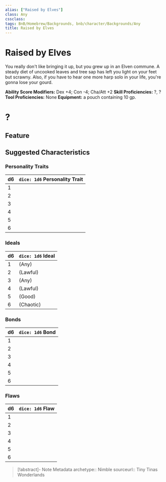 ```yaml
---
alias: ["Raised by Elves"]
class: Any
cssclass: 
tags: BnB/Homebrew/Backgrounds, bnb/character/Backgrounds/Any
title: Raised by Elves
---
```


# Raised by Elves

You really don't like bringing it up, but you grew up in an Elven commune. A steady diet of uncooked leaves and tree sap has left you light on your feet but scrawny. Also, if you have to hear one more harp solo in your life, you're gonna lose your gourd.

**Ability Score Modifiers:** Dex +4; Con -4; Cha/Att +2
**Skill Proficiencies:** ?, ?
**Tool Proficiencies:** None
**Equipment:** a pouch containing 10 gp.

# ?

## Feature

## Suggested Characteristics

### Personality Traits

| d6 | `dice: 1d6` Personality Trait |
| --- | --- |
| 1 |  |
| 2 | |
| 3 |  |
| 4 |  |
| 5 |  |
| 6 |  |

### Ideals

| d6 | `dice: 1d6` Ideal |
| --- | --- |
| 1 | (Any) |
| 2 |  (Lawful) |
| 3 |  (Any) |
| 4 |  (Lawful) |
| 5 |  (Good) |
| 6 |  (Chaotic) |

### Bonds

| d6 | `dice: 1d6` Bond |
| --- | --- |
| 1 |  |
| 2 |  |
| 3 | |
| 4 |  |
| 5 | |
| 6 |  |

### Flaws

| d6  | `dice: 1d6` Flaw |
| --- | ---------------- |
| 1   |                  |
| 2   |                  |
| 3   |                  |
| 4   |                  |
| 5   |                  |
| 6   |                  |

> [!abstract]- Note Metadata
> archetype:: Nimble
> sourceurl:: Tiny Tinas Wonderlands
